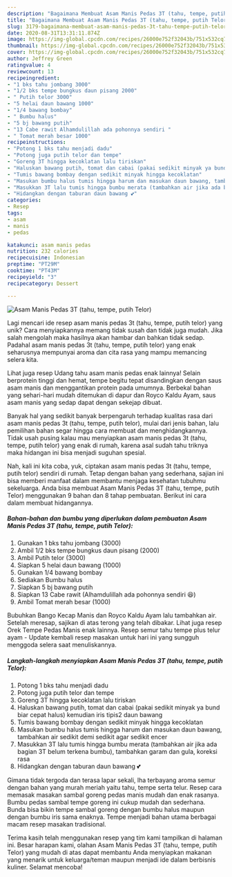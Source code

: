 ```yaml
---
description: "Bagaimana Membuat Asam Manis Pedas 3T (tahu, tempe, putih Telor), Bikin Ngiler"
title: "Bagaimana Membuat Asam Manis Pedas 3T (tahu, tempe, putih Telor), Bikin Ngiler"
slug: 3179-bagaimana-membuat-asam-manis-pedas-3t-tahu-tempe-putih-telor-bikin-ngiler
date: 2020-08-31T13:31:11.874Z
image: https://img-global.cpcdn.com/recipes/26000e752f32043b/751x532cq70/asam-manis-pedas-3t-tahu-tempe-putih-telor-foto-resep-utama.jpg
thumbnail: https://img-global.cpcdn.com/recipes/26000e752f32043b/751x532cq70/asam-manis-pedas-3t-tahu-tempe-putih-telor-foto-resep-utama.jpg
cover: https://img-global.cpcdn.com/recipes/26000e752f32043b/751x532cq70/asam-manis-pedas-3t-tahu-tempe-putih-telor-foto-resep-utama.jpg
author: Jeffrey Green
ratingvalue: 4
reviewcount: 13
recipeingredient:
- "1 bks tahu jombang 3000"
- "1/2 bks tempe bungkus daun pisang 2000"
- " Putih telor 3000"
- "5 helai daun bawang 1000"
- "1/4 bawang bombay"
- " Bumbu halus"
- "5 bj bawang putih"
- "13 Cabe rawit Alhamdulillah ada pohonnya sendiri "
- " Tomat merah besar 1000"
recipeinstructions:
- "Potong 1 bks tahu menjadi dadu"
- "Potong juga putih telor dan tempe"
- "Goreng 3T hingga kecoklatan lalu tiriskan"
- "Haluskan bawang putih, tomat dan cabai (pakai sedikit minyak ya bund biar cepat halus) kemudian iris tipis2 daun bawang"
- "Tumis bawang bombay dengan sedikit minyak hingga kecoklatan"
- "Masukan bumbu halus tumis hingga harum dan masukan daun bawang, tambahkan air sedikit demi sedikit agar sedikit encer"
- "Masukkan 3T lalu tumis hingga bumbu merata (tambahkan air jika ada bagian 3T belum terkena bumbu), tambahkan garam dan gula, koreksi rasa"
- "Hidangkan dengan taburan daun bawang 💕"
categories:
- Resep
tags:
- asam
- manis
- pedas

katakunci: asam manis pedas 
nutrition: 232 calories
recipecuisine: Indonesian
preptime: "PT29M"
cooktime: "PT43M"
recipeyield: "3"
recipecategory: Dessert

---
```



![Asam Manis Pedas 3T (tahu, tempe, putih Telor)](https://img-global.cpcdn.com/recipes/26000e752f32043b/751x532cq70/asam-manis-pedas-3t-tahu-tempe-putih-telor-foto-resep-utama.jpg)

Lagi mencari ide resep asam manis pedas 3t (tahu, tempe, putih telor) yang unik? Cara menyiapkannya memang tidak susah dan tidak juga mudah. Jika salah mengolah maka hasilnya akan hambar dan bahkan tidak sedap. Padahal asam manis pedas 3t (tahu, tempe, putih telor) yang enak seharusnya mempunyai aroma dan cita rasa yang mampu memancing selera kita.

Lihat juga resep Udang tahu asam manis pedas enak lainnya! Selain berprotein tinggi dan hemat, tempe begitu tepat disandingkan dengan saus asam manis dan menggantikan protein pada umumnya. Berbekal bahan yang sehari-hari mudah ditemukan di dapur dan Royco Kaldu Ayam, saus asam manis yang sedap dapat dengan sekejap dibuat.

Banyak hal yang sedikit banyak berpengaruh terhadap kualitas rasa dari asam manis pedas 3t (tahu, tempe, putih telor), mulai dari jenis bahan, lalu pemilihan bahan segar hingga cara membuat dan menghidangkannya. Tidak usah pusing kalau mau menyiapkan asam manis pedas 3t (tahu, tempe, putih telor) yang enak di rumah, karena asal sudah tahu triknya maka hidangan ini bisa menjadi suguhan spesial.


Nah, kali ini kita coba, yuk, ciptakan asam manis pedas 3t (tahu, tempe, putih telor) sendiri di rumah. Tetap dengan bahan yang sederhana, sajian ini bisa memberi manfaat dalam membantu menjaga kesehatan tubuhmu sekeluarga. Anda bisa membuat Asam Manis Pedas 3T (tahu, tempe, putih Telor) menggunakan 9 bahan dan 8 tahap pembuatan. Berikut ini cara dalam membuat hidangannya.

<!--inarticleads1-->

##### Bahan-bahan dan bumbu yang diperlukan dalam pembuatan Asam Manis Pedas 3T (tahu, tempe, putih Telor):

1. Gunakan 1 bks tahu jombang (3000)
1. Ambil 1/2 bks tempe bungkus daun pisang (2000)
1. Ambil  Putih telor (3000)
1. Siapkan 5 helai daun bawang (1000)
1. Gunakan 1/4 bawang bombay
1. Sediakan  Bumbu halus
1. Siapkan 5 bj bawang putih
1. Siapkan 13 Cabe rawit (Alhamdulillah ada pohonnya sendiri 😆)
1. Ambil  Tomat merah besar (1000)


Bubuhkan Bango Kecap Manis dan Royco Kaldu Ayam lalu tambahkan air. Setelah meresap, sajikan di atas terong yang telah dibakar. Lihat juga resep Orek Tempe Pedas Manis enak lainnya. Resep semur tahu tempe plus telur ayam - Update kembali resep masakan untuk hari ini yang sungguh menggoda selera saat menuliskannya. 

<!--inarticleads2-->

##### Langkah-langkah menyiapkan Asam Manis Pedas 3T (tahu, tempe, putih Telor):

1. Potong 1 bks tahu menjadi dadu
1. Potong juga putih telor dan tempe
1. Goreng 3T hingga kecoklatan lalu tiriskan
1. Haluskan bawang putih, tomat dan cabai (pakai sedikit minyak ya bund biar cepat halus) kemudian iris tipis2 daun bawang
1. Tumis bawang bombay dengan sedikit minyak hingga kecoklatan
1. Masukan bumbu halus tumis hingga harum dan masukan daun bawang, tambahkan air sedikit demi sedikit agar sedikit encer
1. Masukkan 3T lalu tumis hingga bumbu merata (tambahkan air jika ada bagian 3T belum terkena bumbu), tambahkan garam dan gula, koreksi rasa
1. Hidangkan dengan taburan daun bawang 💕


Gimana tidak tergoda dan terasa lapar sekali, lha terbayang aroma semur dengan bahan yang murah meriah yaitu tahu, tempe serta telur. Resep cara memasak masakan sambal goreng pedas manis mudah dan enak rasanya. Bumbu pedas sambal tempe goreng ini cukup mudah dan sederhana. Bunda bisa bikin tempe sambal goreng dengan bumbu halus maupun dengan bumbu iris sama enaknya. Tempe menjadi bahan utama berbagai macam resep masakan tradisional. 

Terima kasih telah menggunakan resep yang tim kami tampilkan di halaman ini. Besar harapan kami, olahan Asam Manis Pedas 3T (tahu, tempe, putih Telor) yang mudah di atas dapat membantu Anda menyiapkan makanan yang menarik untuk keluarga/teman maupun menjadi ide dalam berbisnis kuliner. Selamat mencoba!
